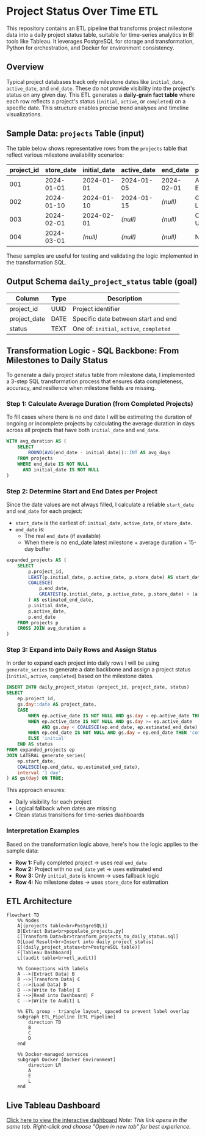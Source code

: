 # Project Status Over Time ETL

This repository contains an ETL pipeline that transforms project milestone data into a daily project status table, suitable for time-series analytics in BI tools like Tableau. It leverages PostgreSQL for storage and transformation, Python for orchestration, and Docker for environment consistency.

## Overview

Typical project databases track only milestone dates like `initial_date`, `active_date`, and `end_date`. These do not provide visibility into the project's status on any given day.
This ETL generates a **daily-grain fact table** where each row reflects a project's status (`initial`, `active`, or `completed`) on a specific date. This structure enables precise trend analyses and timeline visualizations.

## Sample Data: `projects` Table (input)

The table below shows representative rows from the `projects` table that reflect various milestone availability scenarios:

| project_id | store_date  | initial_date | active_date | end_date    | project_name    | owner    | region   | budget   |
|------------|-------------|--------------|-------------|-------------|------------------|----------|----------|----------|
| 001        | 2024-01-01  | 2024-01-01   | 2024-01-05  | 2024-02-01  | Apollo Expansion | Ops      | NA       | 100000   |
| 002        | 2024-01-10  | 2024-01-10   | 2024-01-15  | *(null)*    | Gemini Launch    | Finance  | EU       | 150000   |
| 003        | 2024-02-01  | 2024-02-01   | *(null)*    | *(null)*    | Orion Upgrade    | IT       | APAC     | 80000    |
| 004        | 2024-03-01  | *(null)*     | *(null)*    | *(null)*    | Nova Initiative  | R&D      | Global   | 120000   |

These samples are useful for testing and validating the logic implemented in the transformation SQL.

## Output Schema `daily_project_status` table (goal)

| Column       | Type    | Description                              |
|--------------|---------|------------------------------------------|
| project_id   | UUID    | Project identifier                       |
| project_date | DATE    | Specific date between start and end      |
| status       | TEXT    | One of: `initial`, `active`, `completed` |

## Transformation Logic - SQL Backbone: From Milestones to Daily Status

To generate a daily project status table from milestone data, I implemented a 3-step SQL transformation process that ensures data completeness, accuracy, and resilience when milestone fields are missing.

### Step 1: Calculate Average Duration (from Completed Projects)
To fill cases where there is no end date I will be estimating the duration of ongoing or incomplete projects by
calculating the average duration in days across all projects that have both `initial_date` and `end_date`. 

```sql
WITH avg_duration AS (
    SELECT 
        ROUND(AVG(end_date - initial_date))::INT AS avg_days
    FROM projects
    WHERE end_date IS NOT NULL
      AND initial_date IS NOT NULL
)
```

### Step 2: Determine Start and End Dates per Project
Since the date values are not always filled, I calculate a reliable `start_date` and `end_date` for each project:
- `start_date` is the earliest of: `initial_date`, `active_date`, or `store_date`.
- `end_date` is:
  - The real `end_date` (if available)
  - When there is no end_date latest milestone + average duration + 15-day buffer

```sql
expanded_projects AS (
    SELECT
        p.project_id,
        LEAST(p.initial_date, p.active_date, p.store_date) AS start_date,
        COALESCE(
            p.end_date,
            GREATEST(p.initial_date, p.active_date, p.store_date) + (a.avg_days + 15)
        ) AS estimated_end_date,
        p.initial_date,
        p.active_date,
        p.end_date
    FROM projects p
    CROSS JOIN avg_duration a
)
```

### Step 3: Expand into Daily Rows and Assign Status
In order to expand each project into daily rows I will be using `generate_series` to generate a date backbone and assign a project status (`initial`, `active`, `completed`) based on the milestone dates.

```sql
INSERT INTO daily_project_status (project_id, project_date, status)
SELECT
    ep.project_id,
    gs.day::date AS project_date,
    CASE
        WHEN ep.active_date IS NOT NULL AND gs.day < ep.active_date THEN 'initial'
        WHEN ep.active_date IS NOT NULL AND gs.day >= ep.active_date 
             AND gs.day < COALESCE(ep.end_date, ep.estimated_end_date) THEN 'active'
        WHEN ep.end_date IS NOT NULL AND gs.day = ep.end_date THEN 'completed'
        ELSE 'initial'
    END AS status
FROM expanded_projects ep
JOIN LATERAL generate_series(
    ep.start_date,
    COALESCE(ep.end_date, ep.estimated_end_date),
    interval '1 day'
) AS gs(day) ON TRUE;
```

This approach ensures:
- Daily visibility for each project
- Logical fallback when dates are missing
- Clean status transitions for time-series dashboards

### Interpretation Examples
Based on the transformation logic above, here's how the logic applies to the sample data:

- **Row 1:** Fully completed project → uses real `end_date`
- **Row 2:** Project with no `end_date` yet → uses estimated end
- **Row 3:** Only `initial_date` is known → uses fallback logic
- **Row 4:** No milestone dates → uses `store_date` for estimation

## ETL Architecture

```mermaid
flowchart TD
    %% Nodes
    A[(projects table<br>PostgreSQL)] 
    B[Extract Data<br>populate_projects.py]
    C[Transform Data<br>transform_projects_to_daily_status.sql]
    D[Load Result<br>Insert into daily_project_status]
    E[(daily_project_status<br>PostgreSQL table)]
    F[Tableau Dashboard]
    L[(audit table<br>etl_audit)]

    %% Connections with labels
    A -->|Extract Data| B
    B -->|Transform Data| C
    C -->|Load Data| D
    D -->|Write to Table| E
    E -->|Read into Dashboard| F
    C -->|Write to Audit| L

    %% ETL group - triangle layout, spaced to prevent label overlap
    subgraph ETL_Pipeline [ETL Pipeline]
        direction TB
        B
        C
        D
    end

    %% Docker-managed services
    subgraph Docker [Docker Environment]
        direction LR
        A
        E
        L
    end
```

## Live Tableau Dashboard

[Click here to view the interactive dashboard](https://public.tableau.com/app/profile/yonatan3121/viz/project-status-etl/Dashboard?publish=yes)
_Note: This link opens in the same tab. Right-click and choose "Open in new tab" for best experience._    